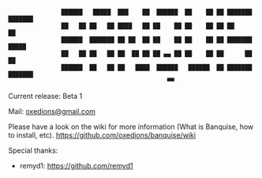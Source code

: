 
                   ██████   █████  ███    ██  ██████  ██    ██ ██ ███████ ███████
                   ██   ██ ██   ██ ████   ██ ██    ██ ██    ██ ██ ██      ██
                   ██████  ███████ ██ ██  ██ ██    ██ ██    ██ ██ ███████ █████
                   ██   ██ ██   ██ ██  ██ ██ ██ ▄▄ ██ ██    ██ ██      ██ ██
                   ██████  ██   ██ ██   ████  ██████   ██████  ██ ███████ ███████ 
                                                 ▀▀

Current release: Beta 1

Mail: oxedions@gmail.com

Please have a look on the wiki for more information (What is Banquise, how to install, etc). https://github.com/oxedions/banquise/wiki

Special thanks:
  - remyd1: https://github.com/remyd1
